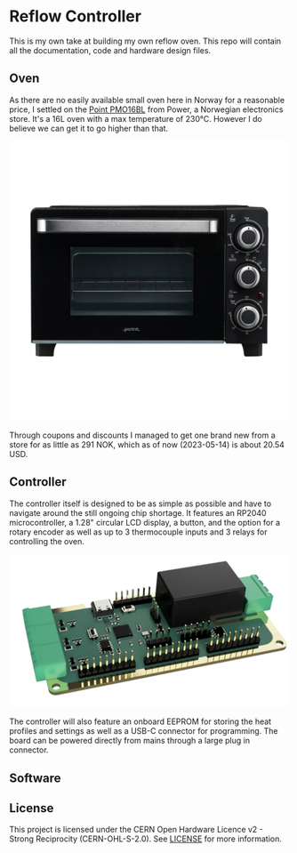 # Reflow Controller

This is my own take at building my own reflow oven. This repo will contain all the documentation, code and hardware design files.

## Oven

As there are no easily available small oven here in Norway for a reasonable price, I settled on the [Point PMO16BL](https://www.power.no/kjoekkenmaskiner/kjoekkenapparater/miniovn-og-frittstaaende-platetopp/point-pmo16bl-miniovn/p-1136808/) from Power, a Norwegian electronics store. It's a 16L oven with a max temperature of 230°C. However I do believe we can get it to go higher than that.

![Oven](./Resources/Point_oven.png)

Through coupons and discounts I managed to get one brand new from a store for as little as 291 NOK, which as of now (2023-05-14) is about 20.54 USD.

## Controller

The controller itself is designed to be as simple as possible and have to navigate around the still ongoing chip shortage. It features an RP2040 microcontroller, a 1.28" circular LCD display, a button, and the option for a rotary encoder as well as up to 3 thermocouple inputs and 3 relays for controlling the oven.

![Controller](./Resources/Controller_Rev1.png)

The controller will also feature an onboard EEPROM for storing the heat profiles and settings as well as a USB-C connector for programming. The board can be powered directly from mains through a large plug in connector.

## Software



## License
This project is licensed under the CERN Open Hardware Licence v2 - Strong Reciprocity (CERN-OHL-S-2.0). See [LICENSE](./LICENSE) for more information.
